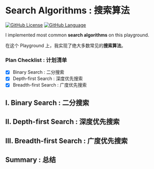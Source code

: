 # Search Algorithms : 搜索算法

[![GitHub License](https://img.shields.io/badge/license-MIT-blue.svg)](https://github.com/KevinAo22/Algorithms-In-Swift/blob/master/LICENSE)    [![GitHub Language](https://img.shields.io/badge/language-Swift%204-orange.svg)](https://swift.org)

I implemented most common **search algorithms** on this playground.

在这个 Playground 上，我实现了绝大多数常见的**搜索算法**。

### Plan Checklist : 计划清单

- [x] Binary Search : 二分搜索
- [x] Depth-first Search : 深度优先搜索
- [x] Breadth-first Search : 广度优先搜索

## I. Binary Search : 二分搜索

## II. Depth-first Search : 深度优先搜索

## III. Breadth-first Search : 广度优先搜索

## Summary : 总结